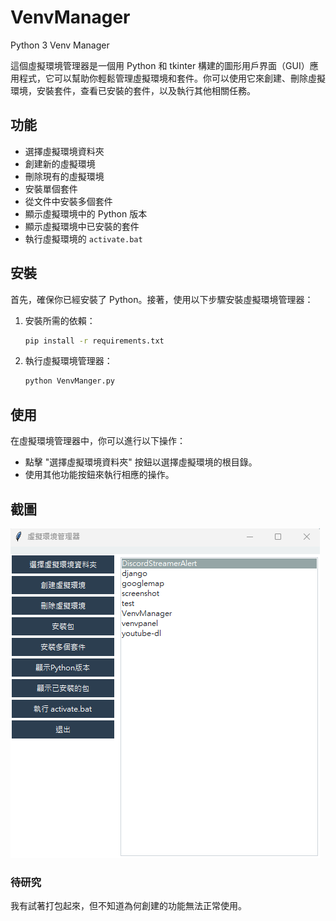 # VenvManager
Python 3 Venv Manager

這個虛擬環境管理器是一個用 Python 和 tkinter 構建的圖形用戶界面（GUI）應用程式，它可以幫助你輕鬆管理虛擬環境和套件。你可以使用它來創建、刪除虛擬環境，安裝套件，查看已安裝的套件，以及執行其他相關任務。

## 功能

- 選擇虛擬環境資料夾
- 創建新的虛擬環境
- 刪除現有的虛擬環境
- 安裝單個套件
- 從文件中安裝多個套件
- 顯示虛擬環境中的 Python 版本
- 顯示虛擬環境中已安裝的套件
- 執行虛擬環境的 `activate.bat`

## 安裝

首先，確保你已經安裝了 Python。接著，使用以下步驟安裝虛擬環境管理器：

1. 安裝所需的依賴：

   ```bash
   pip install -r requirements.txt
   ```

2. 執行虛擬環境管理器：

   ```bash
   python VenvManger.py
   ```

## 使用

在虛擬環境管理器中，你可以進行以下操作：

- 點擊 "選擇虛擬環境資料夾" 按鈕以選擇虛擬環境的根目錄。
- 使用其他功能按鈕來執行相應的操作。

## 截圖

![Application](https://github.com/kashao/VenvManager/blob/main/Application.png)

### 待研究

我有試著打包起來，但不知道為何創建的功能無法正常使用。